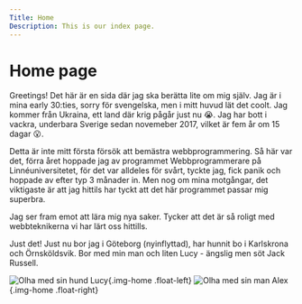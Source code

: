 ```yaml
---
Title: Home
Description: This is our index page.
---
```


Home page
==========

Greetings! Det här är en sida där jag ska berätta lite om mig själv. Jag är i mina early 30:ties, sorry för svengelska, men i mitt huvud lät det coolt. Jag kommer från Ukraina, ett land där krig pågår just nu 😭. Jag har bott i vackra, underbara Sverige sedan novemeber 2017, vilket är fem år om 15 dagar 😮.

Detta är inte mitt första försök att bemästra webbprogrammering. Så här var det, förra året hoppade jag av programmet Webbprogrammerare på Linnéuniversitetet, för det var alldeles för svårt, tyckte jag, fick panik och hoppade av efter typ 3 månader in. Men nog om mina motgångar, det viktigaste är att jag hittils har tyckt att det här programmet passar mig superbra.

Jag ser fram emot att lära mig nya saker. Tycker att det är så roligt med webbteknikerna vi har lärt oss hittills.

Just det! Just nu bor jag i Göteborg (nyinflyttad), har hunnit bo i Karlskrona och Örnsköldsvik. Bor med min man och liten Lucy - ängslig men söt Jack Russell.

![Olha med sin hund Lucy](image/olha_vs_lucy.jpg){.img-home .float-left}
![Olha med sin man Alex](image/alex_v_olha.jpg){.img-home .float-right}